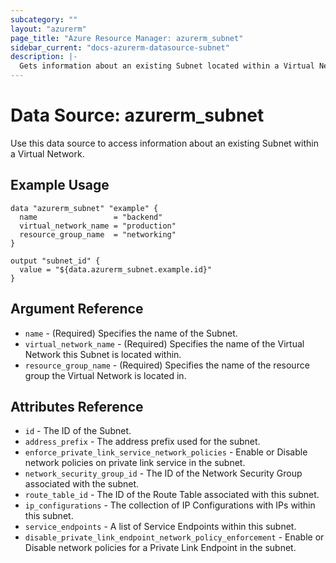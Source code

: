 ```yaml
---
subcategory: ""
layout: "azurerm"
page_title: "Azure Resource Manager: azurerm_subnet"
sidebar_current: "docs-azurerm-datasource-subnet"
description: |-
  Gets information about an existing Subnet located within a Virtual Network.
---
```


# Data Source: azurerm_subnet

Use this data source to access information about an existing Subnet within a Virtual Network.

## Example Usage

```hcl
data "azurerm_subnet" "example" {
  name                 = "backend"
  virtual_network_name = "production"
  resource_group_name  = "networking"
}

output "subnet_id" {
  value = "${data.azurerm_subnet.example.id}"
}
```

## Argument Reference

* `name` - (Required) Specifies the name of the Subnet.
* `virtual_network_name` - (Required) Specifies the name of the Virtual Network this Subnet is located within.
* `resource_group_name` - (Required) Specifies the name of the resource group the Virtual Network is located in.

## Attributes Reference

* `id` - The ID of the Subnet.
* `address_prefix` - The address prefix used for the subnet.
* `enforce_private_link_service_network_policies` - Enable or Disable network policies on private link service in the subnet.
* `network_security_group_id` - The ID of the Network Security Group associated with the subnet.
* `route_table_id` - The ID of the Route Table associated with this subnet.
* `ip_configurations` - The collection of IP Configurations with IPs within this subnet.
* `service_endpoints` - A list of Service Endpoints within this subnet.
* `disable_private_link_endpoint_network_policy_enforcement` - Enable or Disable network policies for a Private Link Endpoint in the subnet.
